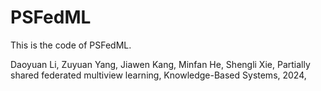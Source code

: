 # PSFedML
This is the code of PSFedML. 

Daoyuan Li, Zuyuan Yang, Jiawen Kang, Minfan He, Shengli Xie,
Partially shared federated multiview learning,
Knowledge-Based Systems,
2024,
